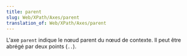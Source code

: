 ```yaml
---
title: parent
slug: Web/XPath/Axes/parent
translation_of: Web/XPath/Axes/parent
---
```

L'axe `parent` indique le nœud parent du nœud de contexte. Il peut être abrégé par deux points (`..`).
